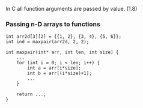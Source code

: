 In C all function arguments are passed by value. (1.8)

### Passing n-D arrays to functions

```
int arr2d[3][2] = {{1, 2}, {3, 4}, {5, 6}};
int ind = maxpair(arr2d, 2, 2);

int maxpair(int* arr, int len, int size) {
    ...
    for (int i = 0; i < len; i++) {
        int a = arr[i*size];
        int b = arr[(i*size)+1];
        ...
    }

    return ...;
}
```
